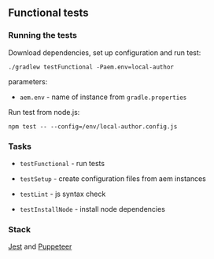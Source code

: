 ## Functional tests

### Running the tests

Download dependencies, set up configuration and run test:

`./gradlew testFunctional -Paem.env=local-author`

parameters:

* `aem.env` - name of instance from `gradle.properties`

Run test from node.js:

`npm test -- --config=/env/local-author.config.js`

### Tasks

* `testFunctional` - run tests

* `testSetup` - create configuration files from aem instances

* `testLint` - js syntax check 

* `testInstallNode` - install node dependencies  

### Stack
[Jest](https://jestjs.io/) and [Puppeteer](https://pptr.dev/)

